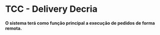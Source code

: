 # TCC - Delivery Decria

#### O sistema terá como função principal a execução de pedidos de forma remota.
